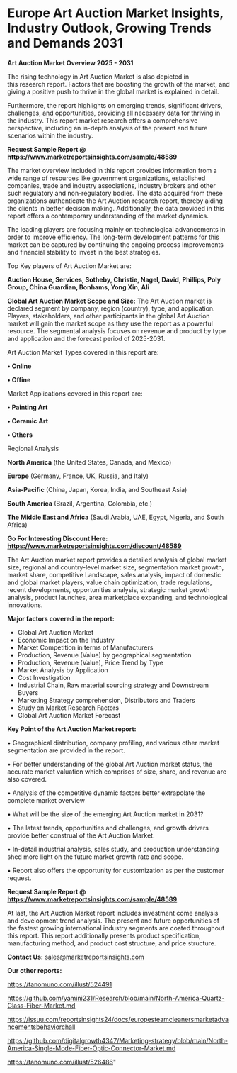# Europe Art Auction Market Insights, Industry Outlook, Growing Trends and Demands 2031

<Strong> Art Auction Market Overview 2025 - 2031</strong>

The rising technology in Art Auction Market is also depicted in this research report. Factors that are boosting the growth of the market, and giving a positive push to thrive in the global market is explained in detail.

Furthermore, the report highlights on emerging trends, significant drivers, challenges, and opportunities, providing all necessary data for thriving in the industry. This report market research offers a comprehensive perspective, including an in-depth analysis of the present and future scenarios within the industry.

<strong>Request Sample Report @ <a href=https://www.marketreportsinsights.com/sample/48589>https://www.marketreportsinsights.com/sample/48589</a></strong>

The market overview included in this report provides information from a wide range of resources like government organizations, established companies, trade and industry associations, industry brokers and other such regulatory and non-regulatory bodies. The data acquired from these organizations authenticate the Art Auction research report, thereby aiding the clients in better decision making. Additionally, the data provided in this report offers a contemporary understanding of the market dynamics.

The leading players are focusing mainly on technological advancements in order to improve efficiency. The long-term development patterns for this market can be captured by continuing the ongoing process improvements and financial stability to invest in the best strategies.

Top Key players of Art Auction Market are:

<strong>Auction House, Services, Sotheby, Christie, Nagel, David, Phillips, Poly Group, China Guardian, Bonhams, Yong Xin, Ali</strong>

<strong><b>Global Art Auction Market Scope and Size:</b></strong>
The Art Auction market is declared segment by company, region (country), type, and application. Players, stakeholders, and other participants in the global Art Auction market will gain the market scope as they use the report as a powerful resource. The segmental analysis focuses on revenue and product by type and application and the forecast period of 2025-2031.

Art Auction Market Types covered in this report are:

<strong>•  Online

•  Offine</strong>

Market Applications covered in this report are:

<strong>•  Painting Art

•  Ceramic Art

•  Others</strong> 

Regional Analysis

<strong>North America</strong> (the United States, Canada, and Mexico)

<strong>Europe</strong> (Germany, France, UK, Russia, and Italy)

<strong>Asia-Pacific</strong> (China, Japan, Korea, India, and Southeast Asia)

<strong>South America</strong> (Brazil, Argentina, Colombia, etc.)

<strong>The Middle East and Africa</strong> (Saudi Arabia, UAE, Egypt, Nigeria, and South Africa)

<strong>Go For Interesting Discount Here: <a href=https://www.marketreportsinsights.com/discount/48589>https://www.marketreportsinsights.com/discount/48589</a></strong>

The Art Auction market report provides a detailed analysis of global market size, regional and country-level market size, segmentation market growth, market share, competitive Landscape, sales analysis, impact of domestic and global market players, value chain optimization, trade regulations, recent developments, opportunities analysis, strategic market growth analysis, product launches, area marketplace expanding, and technological innovations.

<strong><b>Major factors covered in the report:</b></strong>
<ul>
  <li>Global Art Auction Market </li>
  <li>Economic Impact on the Industry</li>
  <li>Market Competition in terms of Manufacturers</li>
  <li>Production, Revenue (Value) by geographical segmentation</li>
  <li>Production, Revenue (Value), Price Trend by Type</li>
  <li>Market Analysis by Application</li>
  <li>Cost Investigation</li>
  <li>Industrial Chain, Raw material sourcing strategy and Downstream Buyers</li>
  <li>Marketing Strategy comprehension, Distributors and Traders</li>
  <li>Study on Market Research Factors</li>
  <li>Global Art Auction Market Forecast</li>
</ul>

<strong><b>Key Point of the Art Auction Market report:</b></strong>

• Geographical distribution, company profiling, and various other market segmentation are provided in the report.

• For better understanding of the global Art Auction market status, the accurate market valuation which comprises of size, share, and revenue are also covered.

• Analysis of the competitive dynamic factors better extrapolate the complete market overview

• What will be the size of the emerging Art Auction market in 2031?

• The latest trends, opportunities and challenges, and growth drivers provide better construal of the Art Auction Market.

• In-detail industrial analysis, sales study, and production understanding shed more light on the future market growth rate and scope.

• Report also offers the opportunity for customization as per the customer request.

<strong>Request Sample Report @ <a href=https://www.marketreportsinsights.com/sample/48589>https://www.marketreportsinsights.com/sample/48589</a></strong>

At last, the Art Auction Market report includes investment come analysis and development trend analysis. The present and future opportunities of the fastest growing international industry segments are coated throughout this report. This report additionally presents product specification, manufacturing method, and product cost structure, and price structure.

<strong>Contact Us:</strong>
sales@marketreportsinsights.com

<strong>Our other reports:</strong>

<a href=https://tanomuno.com/illust/524491>https://tanomuno.com/illust/524491</a>

<a href=https://github.com/yamini231/Research/blob/main/North-America-Quartz-Glass-Fiber-Market.md>https://github.com/yamini231/Research/blob/main/North-America-Quartz-Glass-Fiber-Market.md</a>

<a href=https://issuu.com/reportsinsights24/docs/europesteamcleanersmarketadvancementsbehaviorchall>https://issuu.com/reportsinsights24/docs/europesteamcleanersmarketadvancementsbehaviorchall</a>

<a href=https://github.com/digitalgrowth4347/Marketing-strategy/blob/main/North-America-Single-Mode-Fiber-Optic-Connector-Market.md>https://github.com/digitalgrowth4347/Marketing-strategy/blob/main/North-America-Single-Mode-Fiber-Optic-Connector-Market.md</a>

<a href=https://tanomuno.com/illust/526486>https://tanomuno.com/illust/526486</a>"

